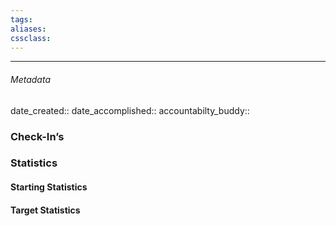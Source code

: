 ```yaml
---
tags:
aliases:
cssclass: 
---
```

---

###### Metadata 
date_created::
date_accomplished::
accountabilty_buddy::

### Check-In’s


### Statistics
#### Starting Statistics 
#### Target Statistics 


